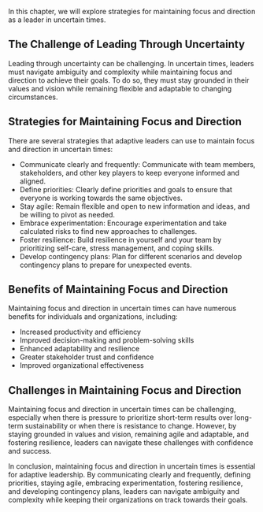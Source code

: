 
In this chapter, we will explore strategies for maintaining focus and direction as a leader in uncertain times.

The Challenge of Leading Through Uncertainty
--------------------------------------------

Leading through uncertainty can be challenging. In uncertain times, leaders must navigate ambiguity and complexity while maintaining focus and direction to achieve their goals. To do so, they must stay grounded in their values and vision while remaining flexible and adaptable to changing circumstances.

Strategies for Maintaining Focus and Direction
----------------------------------------------

There are several strategies that adaptive leaders can use to maintain focus and direction in uncertain times:

* Communicate clearly and frequently: Communicate with team members, stakeholders, and other key players to keep everyone informed and aligned.
* Define priorities: Clearly define priorities and goals to ensure that everyone is working towards the same objectives.
* Stay agile: Remain flexible and open to new information and ideas, and be willing to pivot as needed.
* Embrace experimentation: Encourage experimentation and take calculated risks to find new approaches to challenges.
* Foster resilience: Build resilience in yourself and your team by prioritizing self-care, stress management, and coping skills.
* Develop contingency plans: Plan for different scenarios and develop contingency plans to prepare for unexpected events.

Benefits of Maintaining Focus and Direction
-------------------------------------------

Maintaining focus and direction in uncertain times can have numerous benefits for individuals and organizations, including:

* Increased productivity and efficiency
* Improved decision-making and problem-solving skills
* Enhanced adaptability and resilience
* Greater stakeholder trust and confidence
* Improved organizational effectiveness

Challenges in Maintaining Focus and Direction
---------------------------------------------

Maintaining focus and direction in uncertain times can be challenging, especially when there is pressure to prioritize short-term results over long-term sustainability or when there is resistance to change. However, by staying grounded in values and vision, remaining agile and adaptable, and fostering resilience, leaders can navigate these challenges with confidence and success.

In conclusion, maintaining focus and direction in uncertain times is essential for adaptive leadership. By communicating clearly and frequently, defining priorities, staying agile, embracing experimentation, fostering resilience, and developing contingency plans, leaders can navigate ambiguity and complexity while keeping their organizations on track towards their goals.
